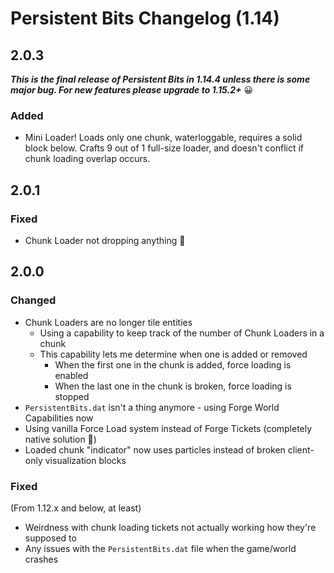 # Persistent Bits Changelog (1.14)

## 2.0.3

***This is the final release of Persistent Bits in 1.14.4 unless there is some major bug. For new features please upgrade to 1.15.2+*** 😀

### Added

- Mini Loader! Loads only one chunk, waterloggable, requires a solid block below. Crafts 9 out of 1 full-size loader, and doesn't conflict if chunk loading overlap occurs.

## 2.0.1

### Fixed

* Chunk Loader not dropping anything 🤔

## 2.0.0

### Changed

* Chunk Loaders are no longer tile entities
  * Using a capability to keep track of the number of Chunk Loaders in a chunk
  * This capability lets me determine when one is added or removed
    * When the first one in the chunk is added, force loading is enabled
    * When the last one in the chunk is broken, force loading is stopped
* `PersistentBits.dat` isn't a thing anymore - using Forge World Capabilities now
* Using vanilla Force Load system instead of Forge Tickets (completely native solution 🙂)
* Loaded chunk "indicator" now uses particles instead of broken client-only visualization blocks

### Fixed

(From 1.12.x and below, at least)

* Weirdness with chunk loading tickets not actually working how they're supposed to
* Any issues with the `PersistentBits.dat` file when the game/world crashes
